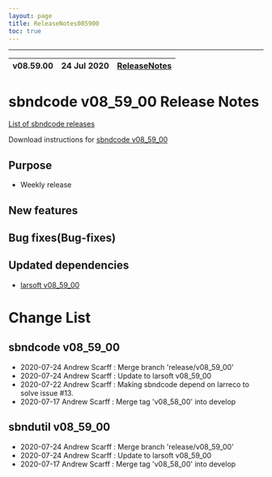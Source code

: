 ```yaml
---
layout: page
title: ReleaseNotes085900
toc: true
---
```


-----------------------------------------------------------------------------
| v08.59.00 | 24 Jul 2020 | [ReleaseNotes](ReleaseNotes085900.html) |
| --- | --- | --- |



sbndcode v08_59_00 Release Notes
=======================================================================================

[List of sbndcode releases](List_of_SBND_code_releases.html)

Download instructions for [sbndcode v08_59_00](http://scisoft.fnal.gov/scisoft/bundles/sbnd/v08_59_00/sbndcode-v08_59_00.html)

Purpose
---------------------------------------------------

* Weekly release

New features
---------------------------------------------------

Bug fixes(Bug-fixes)
---------------------------------------------------

Updated dependencies
---------------------------------------------------

* [larsoft v08_59_00](https://cdcvs.fnal.gov/redmine/projects/larsoft/wiki/ReleaseNotes085900)

Change List
==========================================

sbndcode v08_59_00
---------------------------------------------------

* 2020-07-24  Andrew Scarff : Merge branch 'release/v08_59_00'
* 2020-07-24  Andrew Scarff : Update to larsoft v08_59_00
* 2020-07-22  Andrew Scarff : Making sbndcode depend on larreco to solve issue #13.
* 2020-07-17  Andrew Scarff : Merge tag 'v08_58_00' into develop

sbndutil v08_59_00
---------------------------------------------------

* 2020-07-24  Andrew Scarff : Merge branch 'release/v08_59_00'
* 2020-07-24  Andrew Scarff : Update to larsoft v08_59_00
* 2020-07-17  Andrew Scarff : Merge tag 'v08_58_00' into develop


